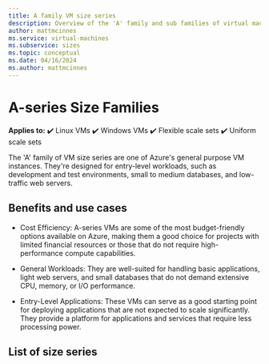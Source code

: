 ```yaml
---
title: A family VM size series 
description: Overview of the 'A' family and sub families of virtual machine sizes
author: mattmcinnes
ms.service: virtual-machines
ms.subservice: sizes
ms.topic: conceptual
ms.date: 04/16/2024
ms.author: mattmcinnes
---
```


# A-series Size Families

**Applies to:** :heavy_check_mark: Linux VMs :heavy_check_mark: Windows VMs :heavy_check_mark: Flexible scale sets :heavy_check_mark: Uniform scale sets

The 'A' family of VM size series are one of Azure's general purpose VM instances. They're designed for entry-level workloads, such as development and test environments, small to medium databases, and low-traffic web servers.

## Benefits and use cases

- Cost Efficiency: A-series VMs are some of the most budget-friendly options available on Azure, making them a good choice for projects with limited financial resources or those that do not require high-performance compute capabilities.

- General Workloads: They are well-suited for handling basic applications, light web servers, and small databases that do not demand extensive CPU, memory, or I/O performance.

- Entry-Level Applications: These VMs can serve as a good starting point for deploying applications that are not expected to scale significantly. They provide a platform for applications and services that require less processing power.

## List of size series

